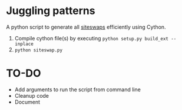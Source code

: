 # Juggling patterns

A python script to generate all [siteswaps](https://en.wikipedia.org/wiki/Siteswap) efficiently using Cython.

1) Compile cython file(s) by executing `python setup.py build_ext --inplace`
2) `python siteswap.py`

# TO-DO

- Add arguments to run the script from command line
- Cleanup code
- Document
